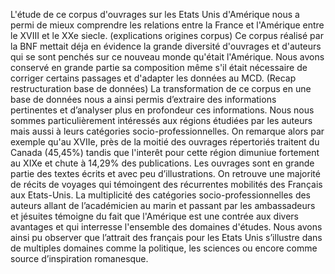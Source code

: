 L'étude de ce corpus d'ouvrages sur les Etats Unis d'Amérique nous a permi de mieux comprendre les relations entre la France et l'Amérique entre le XVIII et le XXe siecle. (explications origines corpus) Ce corpus réalisé par la BNF mettait déja en évidence la grande diversité d'ouvrages et d'auteurs qui se sont penchés sur ce nouveau monde qu'était l'Amérique. Nous avons conservé en grande partie sa composition même s'il était nécessaire de corriger certains passages et d'adapter les données au MCD.
(Recap restructuration base de données)
La transformation de ce corpus en une base de données nous a ainsi permis d’extraire des informations pertinentes et d’analyser plus en profondeur ces informations. Nous nous sommes particulièrement intéressés aux régions étudiées par les auteurs mais aussi à leurs catégories socio-professionnelles. 
On remarque alors par exemple qu'au XVIIe, près de la moitié des ouvrages répertoriés traitent du Canada (45,45%) tandis que l'interêt pour cette région dimuniue fortement au XIXe et chute à 14,29% des publications.
Les ouvrages sont en grande partie des textes écrits et avec peu d’illustrations. On retrouve une majorité de récits de voyages qui témoingent des récurrentes mobilités des Français aux Etats-Unis.
La multiplicité des catégories socio-professionnelles des auteurs allant de l’académicien au marin et passant par les ambassadeurs et jésuites témoigne du fait que l'Amérique est une contrée aux divers avantages et qui interresse l'ensemble des domaines d'études. Nous avons ainsi pu observer que l’attrait des français pour les Etats Unis s’illustre dans de multiples domaines comme la politique, les sciences ou encore comme source d’inspiration romanesque. 

